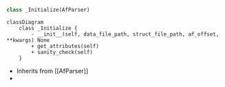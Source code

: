 ```python
class _Initialize(AfParser)
```

```mermaid
classDiagram
    class _Initialize {
        - __init__(self, data_file_path, struct_file_path, af_offset, **kwargs) None
        + get_attributes(self)
        + sanity_check(self)
    }
```

- Inherits from [[AfParser]]
- 